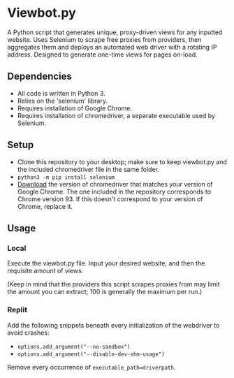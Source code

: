 Viewbot.py
=========
A Python script that generates unique, proxy-driven views for any inputted website. Uses Selenium to scrape free proxies from providers, then aggregates them and deploys an automated web driver with a rotating IP address. Designed to generate one-time views for pages on-load.

Dependencies
------------
- All code is written in Python 3.
- Relies on the 'selenium' library.
- Requires installation of Google Chrome.
- Requires installation of chromedriver, a separate executable used by Selenium.

Setup
-----
- Clone this repository to your desktop; make sure to keep viewbot.py and the included chromedriver file in the same folder.
- `python3 -m pip install selenium`
- [Download](https://chromedriver.chromium.org/downloads "https://chromedriver.chromium.org/downloads") the version of chromedriver that matches your version of Google Chrome. The one included in the repository corresponds to Chrome version 93. If this doesn't correspond to your version of Chrome, replace it.

Usage
-----
### Local ###
Execute the viewbot.py file. Input your desired website, and then the requisite amount of views. 

(Keep in mind that the providers this script scrapes proxies from may limit the amount you can extract; 100 is generally the maximum per run.)

### Replit ###
Add the following snippets beneath every initialization of the webdriver to avoid crashes:
- `options.add_argument("--no-sandbox")`
- `options.add_argument("--disable-dev-shm-usage")`

Remove every occurrence of `executable_path=driverpath`.

